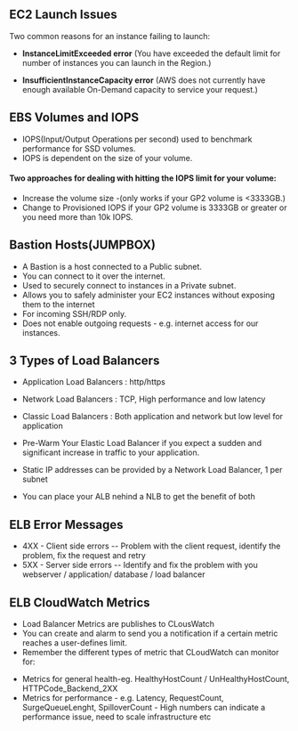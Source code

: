 ## EC2 Launch Issues

Two common reasons for an instance failing to launch:

* **InstanceLimitExceeded error** (You have exceeded the default limit for number of instances you can launch in the Region.)


* **InsufficientInstanceCapacity error** (AWS does not currently have enough available On-Demand capacity to service your request.)

## EBS Volumes and IOPS 

* IOPS(Input/Output Operations per second) used to benchmark performance for SSD volumes.
* IOPS is dependent on the size of your volume.

#### Two approaches for dealing with hitting the IOPS limit for your volume:

* Increase the volume size -(only works if your GP2 volume is <3333GB.)
* Change to Provisioned IOPS if your GP2 volume is 3333GB or greater or you need more than 10k IOPS.

## Bastion Hosts(JUMPBOX)

* A Bastion is a host connected to a Public subnet.
* You can connect to it over the internet.
* Used to securely connect to instances in a Private subnet.
* Allows you to safely administer your EC2 instances without exposing them to the internet
* For incoming SSH/RDP only.
* Does not enable outgoing requests - e.g. internet access for our instances.


## 3 Types of Load Balancers

* Application Load Balancers : http/https
* Network Load Balancers : TCP, High performance and low latency
* Classic Load Balancers : Both application and network but low level for application

* Pre-Warm Your Elastic Load Balancer if you expect a sudden and significant increase in traffic to your application.
* Static IP addresses can be provided by a Network Load Balancer, 1 per subnet
* You can place your ALB nehind a NLB to get the benefit of both

## ELB Error Messages

* 4XX - Client side errors -- Problem with the client request, identify the problem, fix the request and retry
* 5XX - Server side errors -- Identify and fix the problem with you webserver / application/ database / load balancer

## ELB CloudWatch Metrics

* Load Balancer Metrics are publishes to CLousWatch 
* You can create and alarm to send you a notification if a certain metric reaches a user-defines limit.
* Remember the different types of metric that CLoudWatch can monitor for:
- Metrics for general health-eg. HealthyHostCount / UnHealthyHostCount, HTTPCode_Backend_2XX
- Metrics for performance - e.g. Latency, RequestCount, SurgeQueueLenght, SpilloverCount - High numbers can indicate a performance issue, need to scale infrastructure etc



